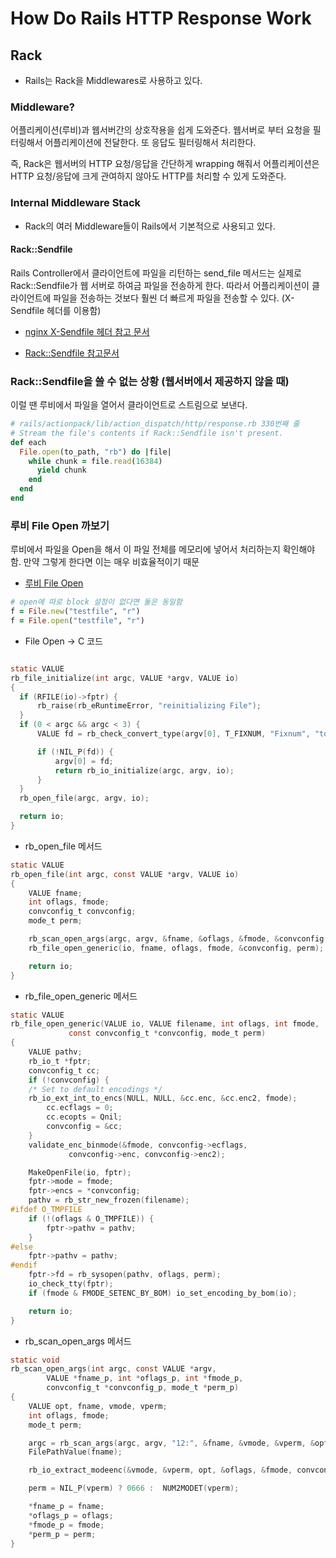 # How Do Rails HTTP Response Work

## Rack

- Rails는 Rack을 Middlewares로 사용하고 있다.

### Middleware?

 어플리케이션(루비)과 웹서버간의 상호작용을 쉽게 도와준다. 웹서버로 부터 요청을 필터링해서 어플리케이션에 전달한다. 또 응답도 필터링해서 처리한다.


즉, Rack은 웹서버의 HTTP 요청/응답을 간단하게 wrapping 해줘서 어플리케이션은 HTTP 요청/응답에 크게 관여하지 않아도 HTTP를 처리할 수 있게 도와준다.

### Internal Middleware Stack

- Rack의 여러 Middleware들이 Rails에서 기본적으로 사용되고 있다.

#### Rack::Sendfile
Rails Controller에서 클라이언트에 파일을 리턴하는 send_file 메서드는 실제로 Rack::Sendfile가 웹 서버로 하여금 파일을 전송하게 한다. 따라서 어플리케이션이 클라이언트에 파일을 전송하는 것보다 훨씬 더 빠르게 파일을 전송할 수 있다. (X-Sendfile 헤더를 이용함)

- [nginx X-Sendfile 헤더 참고 문서](https://www.nginx.com/resources/wiki/start/topics/examples/xsendfile/)

- [Rack::Sendfile 참고문서](http://www.rubydoc.info/github/rack/rack/master/Rack/Sendfile)

### Rack::Sendfile을 쓸 수 없는 상황 (웹서버에서 제공하지 않을 때)
이럴 땐 루비에서 파일을 열어서 클라이언트로 스트림으로 보낸다.

```ruby
# rails/actionpack/lib/action_dispatch/http/response.rb 330번째 줄
# Stream the file's contents if Rack::Sendfile isn't present.
def each
  File.open(to_path, "rb") do |file|
    while chunk = file.read(16384)
      yield chunk
    end
  end
end
```

### 루비 File Open 까보기

루비에서 파일을 Open을 해서 이 파일 전체를 메모리에 넣어서 처리하는지 확인해야 함. 만약 그렇게 한다면 이는 매우 비효율적이기 때문

- [루비 File Open](http://ruby-doc.org/core-2.2.0/File.html#method-c-new)
```ruby
# open에 따로 block 설정이 없다면 둘은 동일함
f = File.new("testfile", "r")
f = File.open("testfile", "r")
```

- File Open -> C 코드
```c

static VALUE
rb_file_initialize(int argc, VALUE *argv, VALUE io)
{
  if (RFILE(io)->fptr) {
      rb_raise(rb_eRuntimeError, "reinitializing File");
  }
  if (0 < argc && argc < 3) {
      VALUE fd = rb_check_convert_type(argv[0], T_FIXNUM, "Fixnum", "to_int");

      if (!NIL_P(fd)) {
          argv[0] = fd;
          return rb_io_initialize(argc, argv, io);
      }
  }
  rb_open_file(argc, argv, io);

  return io;
}
```

- rb_open_file 메서드
```c
static VALUE
rb_open_file(int argc, const VALUE *argv, VALUE io)
{
    VALUE fname;
    int oflags, fmode;
    convconfig_t convconfig;
    mode_t perm;

    rb_scan_open_args(argc, argv, &fname, &oflags, &fmode, &convconfig, &perm);
    rb_file_open_generic(io, fname, oflags, fmode, &convconfig, perm);

    return io;
}
```

- rb_file_open_generic 메서드
```c
static VALUE
rb_file_open_generic(VALUE io, VALUE filename, int oflags, int fmode,
		     const convconfig_t *convconfig, mode_t perm)
{
    VALUE pathv;
    rb_io_t *fptr;
    convconfig_t cc;
    if (!convconfig) {
	/* Set to default encodings */
	rb_io_ext_int_to_encs(NULL, NULL, &cc.enc, &cc.enc2, fmode);
        cc.ecflags = 0;
        cc.ecopts = Qnil;
        convconfig = &cc;
    }
    validate_enc_binmode(&fmode, convconfig->ecflags,
			 convconfig->enc, convconfig->enc2);

    MakeOpenFile(io, fptr);
    fptr->mode = fmode;
    fptr->encs = *convconfig;
    pathv = rb_str_new_frozen(filename);
#ifdef O_TMPFILE
    if (!(oflags & O_TMPFILE)) {
        fptr->pathv = pathv;
    }
#else
    fptr->pathv = pathv;
#endif
    fptr->fd = rb_sysopen(pathv, oflags, perm);
    io_check_tty(fptr);
    if (fmode & FMODE_SETENC_BY_BOM) io_set_encoding_by_bom(io);

    return io;
}
```

- rb_scan_open_args 메서드
```c
static void
rb_scan_open_args(int argc, const VALUE *argv,
        VALUE *fname_p, int *oflags_p, int *fmode_p,
        convconfig_t *convconfig_p, mode_t *perm_p)
{
    VALUE opt, fname, vmode, vperm;
    int oflags, fmode;
    mode_t perm;

    argc = rb_scan_args(argc, argv, "12:", &fname, &vmode, &vperm, &opt);
    FilePathValue(fname);

    rb_io_extract_modeenc(&vmode, &vperm, opt, &oflags, &fmode, convconfig_p);

    perm = NIL_P(vperm) ? 0666 :  NUM2MODET(vperm);

    *fname_p = fname;
    *oflags_p = oflags;
    *fmode_p = fmode;
    *perm_p = perm;
}
```
